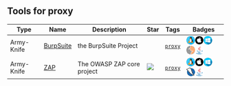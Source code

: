 
## Tools for proxy

| Type | Name | Description | Star | Tags | Badges |
| --- | --- | --- | --- | --- | --- |
|Army-Knife|[BurpSuite](https://portswigger.net/burp)|the BurpSuite Project||[`proxy`](/categorize/tags/proxy.md)|![linux](./images/linux.png)![macos](./images/apple.png)![windows](./images/windows.png)![burp](./images/burp.png)[![Java](./images/java.png)](/categorize/langs/Java.md)|
|Army-Knife|[ZAP](https://github.com/zaproxy/zaproxy)|The OWASP ZAP core project|![](https://img.shields.io/github/stars/zaproxy/zaproxy?label=%20)|[`proxy`](/categorize/tags/proxy.md)|![linux](./images/linux.png)![macos](./images/apple.png)![windows](./images/windows.png)![zap](./images/zap.png)[![Java](./images/java.png)](/categorize/langs/Java.md)|

